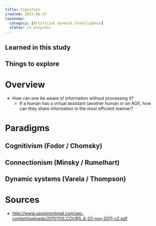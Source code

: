 ```yaml
---
title: Cognition
created: 2015-08-27
taxonomy:
  category: [Artificial General Intelligence]
  status: in progress
---
```


## Learned in this study

## Things to explore

# Overview

* How can one be aware of information without processing it?
	* If a human has a virtual assistant (another human or an AGI), how can they share information in the most efficient manner?


# Paradigms

## Cognitivism (Fodor / Chomsky)

## Connectionism (Minsky / Rumelhart)

## Dynamic systems (Varela / Thompson)

# Sources

* http://www.upopmontreal.com/wp-content/uploads/2011/11/II_COURS_4-22-nov-2011-v2.pdf
